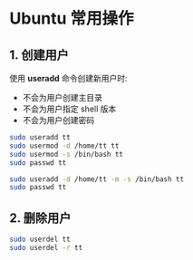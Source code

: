 # Ubuntu 常用操作

## 1. 创建用户

使用 **useradd** 命令创建新用户时:

- 不会为用户创建主目录
- 不会为用户指定 shell 版本
- 不会为用户创建密码

```bash
sudo useradd tt
sudo usermod -d /home/tt tt
sudo usermod -s /bin/bash tt
sudo passwd tt
```

```bash
sudo useradd -d /home/tt -m -s /bin/bash tt
sudo passwd tt
```

## 2. 删除用户

```bash
sudo userdel tt
sudo userdel -r tt
```
